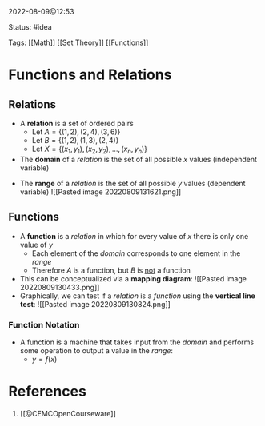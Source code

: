 2022-08-09@12:53

Status: #idea

Tags: [[Math]] [[Set Theory]] [[Functions]]

# Functions and Relations

## Relations
- A **relation** is a set of ordered pairs
	- Let $A = \{(1,2), (2,4), (3, 6)\}$
	- Let $B = \{(1,2), (1,3),(2,4)\}$
	- Let $X = \{(x_1, y_1), (x_2, y_2), ..., (x_n, y_n)\}$
- The **domain** of a *relation* is the set of all possible $x$ values (independent variable)
* The **range** of a *relation* is the set of all possible $y$ values  (dependent variable)
![[Pasted image 20220809131621.png]]

## Functions
- A **function** is a *relation* in which for every value of $x$ there is only one value of $y$
	- Each element of the *domain* corresponds to one element in the *range*
	- Therefore $A$ is a function, but $B$ is <u>not</u> a function
- This can be conceptualized via a **mapping diagram**: ![[Pasted image 20220809130433.png]]
- Graphically, we can test if a *relation* is a *function* using the **vertical line test**: ![[Pasted image 20220809130824.png]]

### Function Notation
* A function is a machine that takes input from the *domain* and performs some operation to output a value in the *range*:
	* $y = f(x)$


# References
1. [[@CEMCOpenCourseware]]